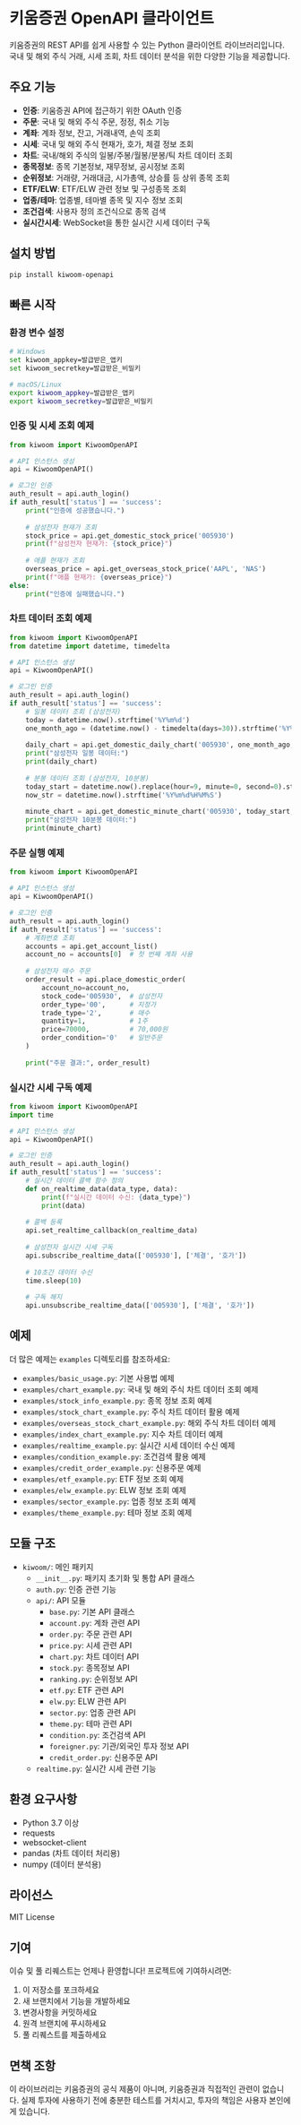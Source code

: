 # 키움증권 OpenAPI 클라이언트

키움증권의 REST API를 쉽게 사용할 수 있는 Python 클라이언트 라이브러리입니다. 국내 및 해외 주식 거래, 시세 조회, 차트 데이터 분석을 위한 다양한 기능을 제공합니다.

## 주요 기능

- **인증**: 키움증권 API에 접근하기 위한 OAuth 인증
- **주문**: 국내 및 해외 주식 주문, 정정, 취소 기능
- **계좌**: 계좌 정보, 잔고, 거래내역, 손익 조회
- **시세**: 국내 및 해외 주식 현재가, 호가, 체결 정보 조회
- **차트**: 국내/해외 주식의 일봉/주봉/월봉/분봉/틱 차트 데이터 조회
- **종목정보**: 종목 기본정보, 재무정보, 공시정보 조회
- **순위정보**: 거래량, 거래대금, 시가총액, 상승률 등 상위 종목 조회
- **ETF/ELW**: ETF/ELW 관련 정보 및 구성종목 조회
- **업종/테마**: 업종별, 테마별 종목 및 지수 정보 조회
- **조건검색**: 사용자 정의 조건식으로 종목 검색
- **실시간시세**: WebSocket을 통한 실시간 시세 데이터 구독

## 설치 방법

```bash
pip install kiwoom-openapi
```

## 빠른 시작

### 환경 변수 설정

```bash
# Windows
set kiwoom_appkey=발급받은_앱키
set kiwoom_secretkey=발급받은_비밀키

# macOS/Linux
export kiwoom_appkey=발급받은_앱키
export kiwoom_secretkey=발급받은_비밀키
```

### 인증 및 시세 조회 예제

```python
from kiwoom import KiwoomOpenAPI

# API 인스턴스 생성
api = KiwoomOpenAPI()

# 로그인 인증
auth_result = api.auth_login()
if auth_result['status'] == 'success':
    print("인증에 성공했습니다.")
    
    # 삼성전자 현재가 조회
    stock_price = api.get_domestic_stock_price('005930')
    print(f"삼성전자 현재가: {stock_price}")
    
    # 애플 현재가 조회
    overseas_price = api.get_overseas_stock_price('AAPL', 'NAS')
    print(f"애플 현재가: {overseas_price}")
else:
    print("인증에 실패했습니다.")
```

### 차트 데이터 조회 예제

```python
from kiwoom import KiwoomOpenAPI
from datetime import datetime, timedelta

# API 인스턴스 생성
api = KiwoomOpenAPI()

# 로그인 인증
auth_result = api.auth_login()
if auth_result['status'] == 'success':
    # 일봉 데이터 조회 (삼성전자)
    today = datetime.now().strftime('%Y%m%d')
    one_month_ago = (datetime.now() - timedelta(days=30)).strftime('%Y%m%d')
    
    daily_chart = api.get_domestic_daily_chart('005930', one_month_ago, today)
    print("삼성전자 일봉 데이터:")
    print(daily_chart)
    
    # 분봉 데이터 조회 (삼성전자, 10분봉)
    today_start = datetime.now().replace(hour=9, minute=0, second=0).strftime('%Y%m%d%H%M%S')
    now_str = datetime.now().strftime('%Y%m%d%H%M%S')
    
    minute_chart = api.get_domestic_minute_chart('005930', today_start, now_str, "10")
    print("삼성전자 10분봉 데이터:")
    print(minute_chart)
```

### 주문 실행 예제

```python
from kiwoom import KiwoomOpenAPI

# API 인스턴스 생성
api = KiwoomOpenAPI()

# 로그인 인증
auth_result = api.auth_login()
if auth_result['status'] == 'success':
    # 계좌번호 조회
    accounts = api.get_account_list()
    account_no = accounts[0]  # 첫 번째 계좌 사용
    
    # 삼성전자 매수 주문
    order_result = api.place_domestic_order(
        account_no=account_no,
        stock_code='005930',  # 삼성전자
        order_type='00',      # 지정가
        trade_type='2',       # 매수
        quantity=1,           # 1주
        price=70000,          # 70,000원
        order_condition='0'   # 일반주문
    )
    
    print("주문 결과:", order_result)
```

### 실시간 시세 구독 예제

```python
from kiwoom import KiwoomOpenAPI
import time

# API 인스턴스 생성
api = KiwoomOpenAPI()

# 로그인 인증
auth_result = api.auth_login()
if auth_result['status'] == 'success':
    # 실시간 데이터 콜백 함수 정의
    def on_realtime_data(data_type, data):
        print(f"실시간 데이터 수신: {data_type}")
        print(data)
    
    # 콜백 등록
    api.set_realtime_callback(on_realtime_data)
    
    # 삼성전자 실시간 시세 구독
    api.subscribe_realtime_data(['005930'], ['체결', '호가'])
    
    # 10초간 데이터 수신
    time.sleep(10)
    
    # 구독 해지
    api.unsubscribe_realtime_data(['005930'], ['체결', '호가'])
```

## 예제

더 많은 예제는 `examples` 디렉토리를 참조하세요:

- `examples/basic_usage.py`: 기본 사용법 예제
- `examples/chart_example.py`: 국내 및 해외 주식 차트 데이터 조회 예제
- `examples/stock_info_example.py`: 종목 정보 조회 예제
- `examples/stock_chart_example.py`: 주식 차트 데이터 활용 예제
- `examples/overseas_stock_chart_example.py`: 해외 주식 차트 데이터 예제
- `examples/index_chart_example.py`: 지수 차트 데이터 예제
- `examples/realtime_example.py`: 실시간 시세 데이터 수신 예제
- `examples/condition_example.py`: 조건검색 활용 예제
- `examples/credit_order_example.py`: 신용주문 예제
- `examples/etf_example.py`: ETF 정보 조회 예제
- `examples/elw_example.py`: ELW 정보 조회 예제
- `examples/sector_example.py`: 업종 정보 조회 예제
- `examples/theme_example.py`: 테마 정보 조회 예제

## 모듈 구조

- `kiwoom/`: 메인 패키지
  - `__init__.py`: 패키지 초기화 및 통합 API 클래스
  - `auth.py`: 인증 관련 기능
  - `api/`: API 모듈
    - `base.py`: 기본 API 클래스
    - `account.py`: 계좌 관련 API
    - `order.py`: 주문 관련 API
    - `price.py`: 시세 관련 API
    - `chart.py`: 차트 데이터 API
    - `stock.py`: 종목정보 API
    - `ranking.py`: 순위정보 API
    - `etf.py`: ETF 관련 API
    - `elw.py`: ELW 관련 API
    - `sector.py`: 업종 관련 API
    - `theme.py`: 테마 관련 API
    - `condition.py`: 조건검색 API
    - `foreigner.py`: 기관/외국인 투자 정보 API
    - `credit_order.py`: 신용주문 API
  - `realtime.py`: 실시간 시세 관련 기능

## 환경 요구사항

- Python 3.7 이상
- requests
- websocket-client
- pandas (차트 데이터 처리용)
- numpy (데이터 분석용)

## 라이선스

MIT License

## 기여

이슈 및 풀 리퀘스트는 언제나 환영합니다! 프로젝트에 기여하시려면:

1. 이 저장소를 포크하세요
2. 새 브랜치에서 기능을 개발하세요
3. 변경사항을 커밋하세요
4. 원격 브랜치에 푸시하세요
5. 풀 리퀘스트를 제출하세요

## 면책 조항

이 라이브러리는 키움증권의 공식 제품이 아니며, 키움증권과 직접적인 관련이 없습니다.
실제 투자에 사용하기 전에 충분한 테스트를 거치시고, 투자의 책임은 사용자 본인에게 있습니다. 